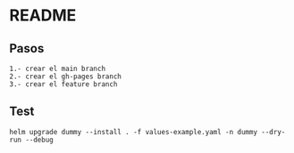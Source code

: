 # README

## Pasos

	1.- crear el main branch
	2.- crear el gh-pages branch
	3.- crear el feature branch

## Test

	helm upgrade dummy --install . -f values-example.yaml -n dummy --dry-run --debug
